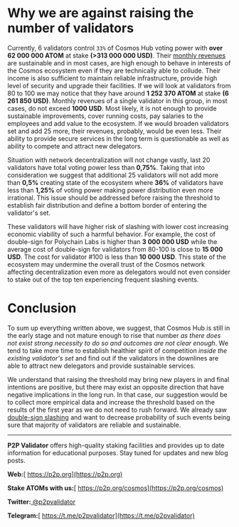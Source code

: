 # Why we are against raising the number of validators

Currently, 6 validators control `33%` of Cosmos Hub voting power with **over 62 000 000 ATOM** at stake **(>313 000 000 USD)**. Their [monthly revenues](https://medium.com/@hector_89360/cosmos-hub-validators-rich-list-9ed69274e5e) are sustainable and in most cases, are high enough to behave in interests of the Cosmos ecosystem even if they are technically able to collude. Their income is also sufficient to maintain reliable infrastructure, provide high level of security and upgrade their facilities. If we will look at validators from 80 to 100 we may notice that they have around **1 252 370 ATOM** at stake **(6 261 850 USD)**. Monthly revenues of a single validator in this group, in most cases, do not exceed **1000 USD**. Most likely, it is not enough to provide sustainable improvements, cover running costs, pay salaries to the employees and add value to the ecosystem. If we would broaden validators set and add 25 more, their revenues, probably, would be even less. Their ability to provide secure services in the long term is questionable as well as ability to compete and attract new delegators.

Situation with network decentralization will not change vastly, last 20 validators have total voting power less than **0,75%**. Taking that into consideration we suggest that additional 25 validators will not add more than **0,5%** creating state of the ecosystem where **36%** of validators have less than **1,25%** of voting power making power distribution even more irrational. This issue should be addressed before raising the threshold to establish fair distribution and define a bottom border of entering the validator's set.

These validators will have higher risk of slashing with lower cost increasing economic viability of such a harmful behavior. For example, the cost of double-sign for Polychain Labs is higher than **3 000 000 USD** while the average cost of double-sign for validators from 80-100 is close to **15 000 USD**. The cost for validator #100 is less than **10 000 USD**. This state of the ecosystem may undermine the overall trust of the Cosmos network affecting decentralization even more as delegators would not even consider to stake out of the top ten experiencing frequent slashing events.

# Conclusion

To sum up everything written above, we suggest, that Cosmos Hub is still in the early stage and not mature enough to rise that number *as there does not exist strong necessity to do so and outcomes are not clear enough*. We tend to take more time to establish healthier spirit of competition *inside the existing validator's set* and find out if the validators in the downlines are able to attract new delegators and provide sustainable services. 

We understand that raising the threshold may bring new players in and final intentions are positive, but there may exist an opposite direction that have negative implications in the long run. In that case, our suggestion would be to collect more empirical data and increase the threshold based on the results of the first year as we do not need to rush forward. We already saw [double-sign slashing](https://twitter.com/zmanian/status/1145072296723275776) and want to decrease probability of such events being sure that majority of validators are reliable and sustainable.

---

**P2P Validator** offers high-quality staking facilities and provides up to date information for educational purposes. Stay tuned for updates and new blog posts.

**Web:**[ https://p2p.org](https://p2p.org)

**Stake ATOMs with us:**[ https://p2p.org/cosmos](https://p2p.org/cosmos)

**Twitter:**[ @p2pvalidator](https://twitter.com/p2pvalidator)

**Telegram:**[ https://t.me/p2pvalidator](https://t.me/p2pvalidator)





